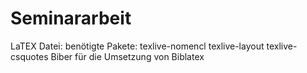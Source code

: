 # Seminararbeit
LaTEX Datei:
benötigte Pakete:
texlive-nomencl
texlive-layout
texlive-csquotes
Biber für die Umsetzung von Biblatex
